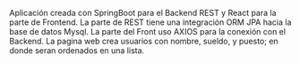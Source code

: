 Aplicación creada con SpringBoot para el Backend REST y React para la parte de Frontend. La parte de REST tiene una integración ORM JPA hacia la base de datos Mysql. La parte del Front uso AXIOS para la conexión con el Backend. La pagina web crea usuarios con nombre, sueldo, y puesto; en donde seran ordenados en una lista.
